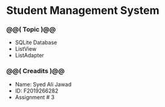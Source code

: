# Student Management System

### @@( Topic )@@

- SQLite Database
- ListView
- ListAdapter

### @@( Creadits )@@

- Name: Syed Ali Jawad
- ID: F2019266282
- Assignment # 3
